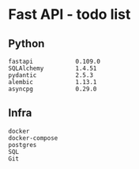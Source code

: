 # Fast API - todo list

## Python

```
fastapi            0.109.0
SQLAlchemy         1.4.51
pydantic           2.5.3
alembic            1.13.1
asyncpg            0.29.0
```


## Infra
```
docker
docker-compose
postgres
SQL
Git
```
